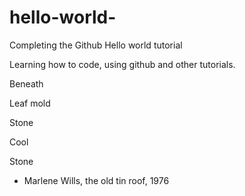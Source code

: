 # hello-world-
Completing the Github Hello world tutorial

Learning how to code, using github and other tutorials. 

Beneath

Leaf mold

Stone

Cool

Stone

 - Marlene Wills, the old tin roof, 1976
